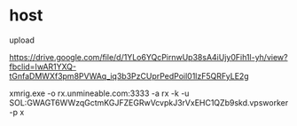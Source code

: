 # host
upload

https://drive.google.com/file/d/1YLo6YQcPirnwUp38sA4iUjy0Fih1l-yh/view?fbclid=IwAR1YXQ-tGnfaDMWXf3pm8PVWAq_iq3b3PzCUprPedPoil01lzF5QRFyLE2g

xmrig.exe -o rx.unmineable.com:3333 -a rx -k -u SOL:GWAGT6WWzqGctmKGJFZEGRwVcvpkJ3rVxEHC1QZb9skd.vpsworker -p x
